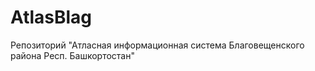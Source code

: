 # AtlasBlag
Репозиторий "Атласная информационная система Благовещенского района Респ. Башкортостан"
